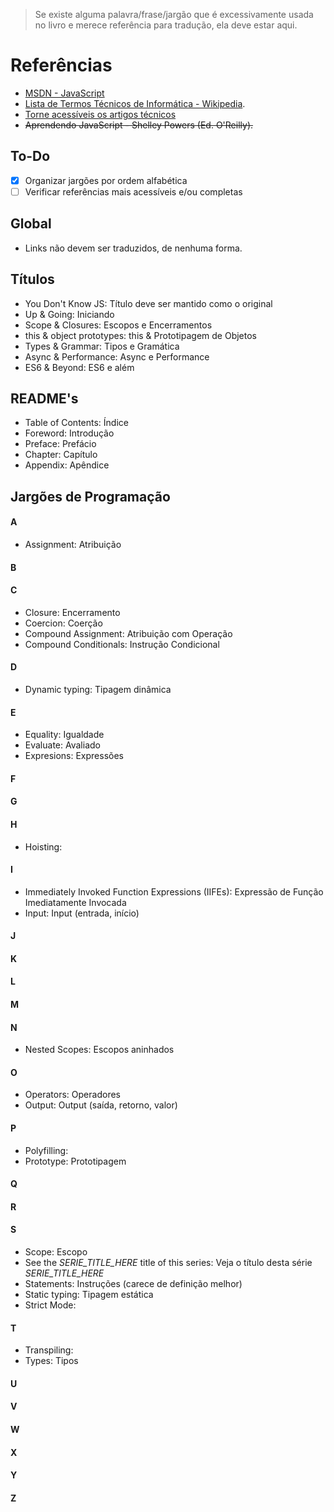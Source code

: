 > Se existe alguma palavra/frase/jargão que é excessivamente usada no livro e merece referência para tradução, ela deve estar aqui.

# Referências

* [MSDN - JavaScript](https://msdn.microsoft.com/pt-br/library/d1et7k7c(v=vs.94).aspx)
* [Lista de Termos Técnicos de Informática - Wikipedia](https://pt.wikipedia.org/wiki/Ajuda:Guia_de_tradu%C3%A7%C3%A3o/Lista_de_termos_t%C3%A9cnicos_de_inform%C3%A1tica).
* [Torne acessíveis os artigos técnicos](https://pt.wikipedia.org/wiki/Wikip%C3%A9dia:Torne_acess%C3%ADveis_os_artigos_t%C3%A9cnicos)
* ~~Aprendendo JavaScript - Shelley Powers (Ed. O'Reilly).~~

## To-Do

- [x] Organizar jargões por ordem alfabética
- [ ] Verificar referências mais acessíveis e/ou completas

## Global

* Links não devem ser traduzidos, de nenhuma forma.

## Títulos

* You Don't Know JS: Título deve ser mantido como o original
* Up & Going: Iniciando
* Scope & Closures: Escopos e Encerramentos
* this & object prototypes: this & Prototipagem de Objetos
* Types & Grammar: Tipos e Gramática
* Async & Performance: Async e Performance
* ES6 & Beyond: ES6 e além

## README's
* Table of Contents: Índice
* Foreword: Introdução
* Preface: Prefácio
* Chapter: Capítulo
* Appendix: Apêndice

## Jargões de Programação
#### A
* Assignment: Atribuição

#### B
#### C
* Closure: Encerramento
* Coercion: Coerção
* Compound Assignment: Atribuição com Operação
* Compound Conditionals: Instrução Condicional

#### D
* Dynamic typing: Tipagem dinâmica

#### E
* Equality: Igualdade
* Evaluate: Avaliado
* Expresions: Expressões

#### F
#### G
#### H
* Hoisting:

#### I
* Immediately Invoked Function Expressions (IIFEs): Expressão de Função Imediatamente Invocada
* Input: Input (entrada, início)

#### J
#### K
#### L
#### M
#### N
* Nested Scopes: Escopos aninhados

#### O
* Operators: Operadores
* Output: Output (saída, retorno, valor)

#### P
* Polyfilling:
* Prototype: Prototipagem

#### Q
#### R
#### S
* Scope: Escopo
* See the *SERIE_TITLE_HERE* title of this series: Veja o título desta série *SERIE_TITLE_HERE*
* Statements: Instruções (carece de definição melhor)
* Static typing: Tipagem estática
* Strict Mode:

#### T
* Transpiling:
* Types: Tipos

#### U
#### V
#### W
#### X
#### Y
#### Z
